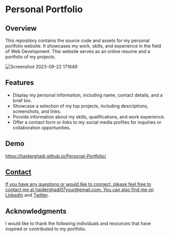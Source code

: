 <!DOCTYPE html>
<html>
<head>
</head>
<body>

<h1>Personal Portfolio</h1>

<h2>Overview</h2>

<p>This repository contains the source code and assets for my personal portfolio website. It showcases my work, skills, and experience in the field of Web Development. This website serves as an online resume and a portfolio of my projects.</p>

![Screenshot 2023-09-22 171649](https://github.com/Haiderghadi/Personal-Portfolio/assets/130603999/c4d5572a-5088-4b62-9d1b-14721207295f)


<h2>Features</h2>

<ul>
    <li>Display my personal information, including name, contact details, and a brief bio.</li>
    <li>Showcase a selection of my top projects, including descriptions, screenshots, and links.</li>
    <li>Provide information about my skills, qualifications, and work experience.</li>
    <li>Offer a contact form or links to my social media profiles for inquiries or collaboration opportunities.</li>
</ul>

<h2>Demo</h2>

<p><a href="https://haiderghadi.github.io/Personal-Portfolio/" target="_blank"> https://haiderghadi.github.io/Personal-Portfolio/</p>


<h2>Contact</h2>

<p>If you have any questions or would like to connect, please feel free to contact me at haiderghadi07your@email.com. You can also find me on <a href="https://www.linkedin.com/in/haiderghadi387221/">LinkedIn</a> and <a href="https://twitter.com/haiderghadi">Twitter</a>.</p>

<h2>Acknowledgments</h2>

<p>I would like to thank the following individuals and resources that have inspired or contributed to my portfolio.</p>

</body>
</html>
